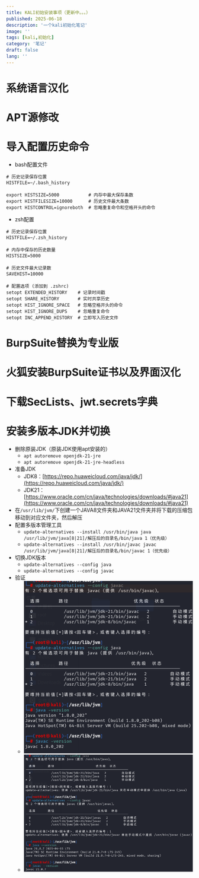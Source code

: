 ```yaml
---
title: KALI初始安装事项（更新中。。。）
published: 2025-06-18
description: '一个kali初始化笔记'
image: ''
tags: [kali,初始化]
category: '笔记'
draft: false 
lang: ''
---
```


# 系统语言汉化
# APT源修改
# 导入配置历史命令
+ bash配置文件

```shell
# 历史记录保存位置
HISTFILE=~/.bash_history

export HISTSIZE=5000           # 内存中最大保存条数
export HISTFILESIZE=10000      # 历史文件最大条数
export HISTCONTROL=ignoreboth  # 忽略重复命令和空格开头的命令
```

+ zsh配置

```shell
# 历史记录保存位置
HISTFILE=~/.zsh_history

# 内存中保存的历史数量
HISTSIZE=5000

# 历史文件最大记录数
SAVEHIST=10000

# 配置选项 (添加到 .zshrc)
setopt EXTENDED_HISTORY    # 记录时间戳
setopt SHARE_HISTORY       # 实时共享历史
setopt HIST_IGNORE_SPACE   # 忽略空格开头的命令
setopt HIST_IGNORE_DUPS    # 忽略重复命令
setopt INC_APPEND_HISTORY  # 立即写入历史文件
```

# BurpSuite替换为专业版
# 火狐安装BurpSuite证书以及界面汉化
# 下载SecLists、jwt.secrets字典
# 安装多版本JDK并切换
+ 删除原装JDK（原装JDK使用apt安装的）
    - `apt autoremove openjdk-21-jre`
    - `apt autoremove openjdk-21-jre-headless`
+ 准备JDK
    - JDK8：[https://repo.huaweicloud.com/java/jdk/](https://repo.huaweicloud.com/java/jdk/)
    - JDK21：[https://www.oracle.com/cn/java/technologies/downloads/#java21](https://www.oracle.com/cn/java/technologies/downloads/#java21)
+ 在`/usr/lib/jvm/`下创建一个JAVA8文件夹和JAVA21文件夹并将下载的压缩包移动到对应文件夹，然后解压
+ 配置多版本管理工具
    - `update-alternatives --install /usr/bin/java java /usr/lib/jvm/java[8|21]/解压后的目录名/bin/java 1（优先级）`
    - `update-alternatives --install /usr/bin/javac javac /usr/lib/jvm/java[8|21]/解压后的目录名/bin/javac 1（优先级）`
+ 切换JDK版本
    - `update-alternatives --config java`
    - `update-alternatives --config javac`
+ 验证
    - ![image-20250618120341732](./assets/image-20250618120341732.png)
    - ![image-20250618120429680](./assets/image-20250618120429680.png)


